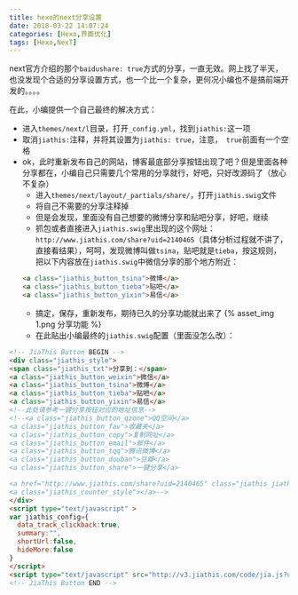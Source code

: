 ```yaml
---
title: hexo的next分享设置
date: 2018-03-22 14:07:24
categories: [Hexo,界面优化]
tags: [Hexo,NexT]
---
```

next官方介绍的那个`baidushare: true`方式的分享，一直无效。网上找了半天，也没发现个合适的分享设置方式，也一个比一个复杂，更何况小编也不是搞前端开发的。。。。

在此，小编提供一个自己最终的解决方式： 
* 进入`themes/next/l`目录，打开`_config.yml`，找到`jiathis:`这一项
* 取消`jiathis:`注释，并将其设置为`jiathis: true`，注意，` true`前面有一个空格
* ok，此时重新发布自己的网站，博客最底部分享按钮出现了吧？但是里面各种分享都在，小编自己只需要几个常用的分享就行，好吧，只好改源码了（放心不复杂）  
    * 进入`themes/next/layout/_partials/share/`，打开`jiathis.swig`文件
    * 将自己不需要的分享注释掉 
    * 但是会发现，里面没有自己想要的微博分享和贴吧分享，好吧，继续
    * 抓包或者直接进入`jiathis.swig`里出现的这个网址：`http://www.jiathis.com/share?uid=2140465`（具体分析过程就不讲了，直接看结果），呵呵，发现微博叫做`tsina`，贴吧就是`tieba`，按这规则，把以下内容放在`jiathis.swig`中微信分享的那个地方附近：
    ```html
    <a class="jiathis_button_tsina">微博</a>
    <a class="jiathis_button_tieba">贴吧</a>
    <a class="jiathis_button_yixin">易信</a>
    ```
    * 搞定，保存，重新发布，期待已久的分享功能就出来了
    {% asset_img 1.png 分享功能 %}
    * 在此贴出小编最终的`jiathis.swig`配置（里面没怎么改）：
```html
<!-- JiaThis Button BEGIN -->
<div class="jiathis_style">
<span class="jiathis_txt">分享到：</span>
<a class="jiathis_button_weixin">微信</a>
<a class="jiathis_button_tsina">微博</a>
<a class="jiathis_button_tieba">贴吧</a>
<a class="jiathis_button_yixin">易信</a>
<!--此处请参考一键分享按钮对应的地址信息-->
<!--<a class="jiathis_button_qzone">QQ空间</a>
<a class="jiathis_button_fav">收藏夹</a>
<a class="jiathis_button_copy">复制网址</a>
<a class="jiathis_button_email">邮件</a>
<a class="jiathis_button_tqq">腾讯微博</a>
<a class="jiathis_button_douban">豆瓣</a>
<a class="jiathis_button_share">一键分享</a>

<a href="http://www.jiathis.com/share?uid=2140465" class="jiathis jiathis_txt jiathis_separator jtico jtico_jiathis" target="_blank">更多</a>
<a class="jiathis_counter_style"></a>-->
</div>
<script type="text/javascript" >
var jiathis_config={
  data_track_clickback:true,
  summary:"",
  shortUrl:false,
  hideMore:false
}
</script>
<script type="text/javascript" src="http://v3.jiathis.com/code/jia.js?uid={{ theme.jiathis.uid }}" charset="utf-8"></script>
<!-- JiaThis Button END -->
```